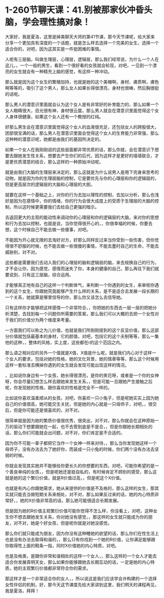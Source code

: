 # 1-260节聊天课：41.别被那家伙冲昏头脑，学会理性搞对象！

大家好，我是夏洛，这里是掉美聊天大师的第41节课，那今天节课呢，给大家来分享一个更加具有深度的一个话题，就是怎么样去选择一个完美的女生，选择一个适合你的，对吧，因为这其实是一件挺困难的事情。

人呢有三层脑，叫做生理层，心理层，逻辑层，那么我们经常说，为什么一个人在这儿，，一个一般的男生，看到一个很好看的女孩就会轮现，对吧，一见到一个漂亮的女生就会有一种精充上脑的感觉，有这样一种冲动。

那么就是因为这个女生的繁殖加持，也就是她的这个美帽啊，身材、膚质啊，膚色啊等等的，吸引了这个男人，那么女人如果长得很漂亮，身材也很棒，然后胸很挺的话呢。

那么男人的潜意识里面就会认为这个女人是有非常好的补育能力的，那么如果一个女人眼睛很大，目光很有神，身材很云震，那么男人就会在潜意识里面觉得这个女人身体很健康，如果这个女人还有一个教授的红纯。

好那么男生会在潜意识里面觉得这个女人的血液很充足，还包括女人的跨股很大，团部很宝满的话，那么男人在潜意识里面会觉得这个女人的生育能力非常强，那么这种种的潜意识呢，她都是由我们的基因所决定的。

如果一个女人在我刚刚说的这些层面都非常优质的话，那么你就，会在潜意识下想要去跟她发生性关系，想要去产生你们的后代，因为这样才是更好的墙墙联合，才是更优质潜意的结合，那么这样的一种原始冲动呢。

就是由我们大脑的生理层来决定的，那么这就是为什么说男人是用下完身来思考的动物，就是因为你的生理层脑的控制，它是要优先与你的心理层和你的逻辑层的，但是更高层次的逻辑层的大脑和心理层的大胆。

就要在这样一个基础之上，对你的行为去加以理性的控制，去加以分析，那么也浅好是因为在感情中，你的情绪，你的行为会很大成度上的受质于生理层的大脑的控制，所以这时候更需要我们去给自己更强的暗示。

去返回更大的主观的能动性来调动你的心理层和你的逻辑层的大脑，来对你的思想和行为去加以控制，也就是说，当你觉得很开心的，，你很幸福的时候，你要去想，这个时候自己不能去做一些傻事，对吧。

不能因为开心就无限的去淘好对方，好那么同样反过来当你受到一些伤害，但你觉得很不舒服的时候，也不能去做一些很傻的事情，不能去墨时自己的生命，不能去威胁别，对不对。

这些都是需要我们去动入我们的心理层的脑和逻辑层的脑，来去规换自己的行为，才不会让你，因为感觉，感情而迷失了你，本身的健康的自己，那么再往下我们就要说到，只有这三层脑，综合运用。

才能够真正地有自己的这样一个判断体气，来判断一个你遇到的女生，来审核你遇到的这个女生，你跟她究竟能够产生什么样的关系，是不是适合去发展一段长期的一个关系，她就算是哪里信导的你，那么你又该怎么去信导她。

只有这样你才能够把这样感情一个非常符合，，你把她的东西去一层一层的把她分析清楚，去找到每一个问题你所需要的答案，那么我们可以大概的去把一个女性对于我们的价值分为两个维度来考量。

一方面我们可以称之为儿价值，也就是我们所刚刚提到的这个反显价值，那么这部分价值就包括最基本的身材，它的颜值，对吧，包括它的这个夫制等等，那么一集他的这种，，整体的风格，实上度，这些都在r的这个范囚之内。

那么语之相对应的另外一个值就是X值，X值是什么呢，就是我们内心对于这样一个女人的要求，包括对她的性格，她的文化背景，她的情章等等，那么这个时候用这样一套标准去横掉你遇到的女生就会发现可能出现这样的情况。

，比如说你身边有一个女孩，她长得很漂亮，是你的笑花呀，或者是一个你的女神呀，你会尽量幻想怎么样去跟她来发生关系，，但是可能一旦跟她产生接触之后呢，你发现她的性格，跟你喜欢的性格是完全不一样的。

比如说你喜欢温柔顺从的女孩，对吧，你喜欢一只小兔子，但是呢她实实上因为她自己的价值很高，她可能交生关扰，但是她的内心就是一只母师子，对吧，，很交后，但是你可能还是很喜欢的，对不对。

很简单就是因为她的繁质价值很优秀，很突出，对不对，那么你就会在这种原始一万的驱动下想要跟她在一起，也不去管到底是不是合，，但是你跟她长期相处的话，那么你们可能就会出问题，对不对，你们肯定是不合适的。

因为你不可能一辈子都把它当作一个女神一样来对待，，那么当你发现她这样一个母师子，没有办法去为了她好你，而装成一只小兔的时候，你们两个没有办法去坚弱的时候。

你就会发现其实她并不能够给你更长久的你想要的东西，对吧，可能你希望的是一个善良单纯的女孩，，但是呢她还是挺自私的，有时候肯定不顾别的感受，那么这就是她的这个繁衍价值，就是R价值过高，，但是呢这个X价值。

也就是有内心你跟她需求，她从来提供的价值是不及格的，那么这样的女生，那其实就只能去当做短期关系来相处，对不对，那么如果反过来的话，她的内心特质非常好，，她的X价值非常高的话，那么她可能很适合长期发展。

但是因为她的R价值主观繁衍价值可能你觉得不怎么样，你没看上，对吧，这种女生你不想去跟她发生关系，你对她没有感觉，，那这样的女生就只能成为你的朋友，对不对，她是个好女孩，但是呢你就是对她没感觉。

那么你们就只能成为朋友，因为你没有这种睡她的欲望的话，那么你们在性生活上也是没有办法去取得和谐的，，那么只有你找到一个她的R价值，让你满足能够跟你取得性上面的鞋条一指，同时X价值她的内心特质，对吧。

也是及格类，是跟你非常和谐相处的这样一个女人，，那么这样的一个女人才能去适合你发展真明天女，那么如果你能够跟她去长期互动的话，一定是她的内心特质，她的主观繁衍价值都非常符合你的需求。

那这样才是一个非常适合你的女人，，所以说这是我们应该学会许构建的一个选择女性伴侣的机制，好，那今天这节课度先给大家讲到这里，我们明天的课程再见，我是夏洛，拜拜！

